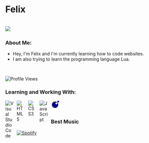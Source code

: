 # Felix
<br />
<a href="#"><img src="https://discord.c99.nl/widget/theme-4/527114645656305664.png"></a>
<br />



### About Me:
- Hey, I'm Felix and I'm currently learning how to code websites.
- I am also trying to learn the programming language Lua.
<br />

![Profile Views](https://komarev.com/ghpvc/?username=Textilpflege)
<br />

### Learning and Working With:
<img align="left" alt="Visual Studio Code" width="26px" src="https://cdn.jsdelivr.net/gh/devicons/devicon/icons/vscode/vscode-original.svg" style="padding-right:10px;" />
<img align="left" alt="HTML5" width="26px" src="https://cdn.jsdelivr.net/gh/devicons/devicon/icons/html5/html5-original.svg" style="padding-right:10px;" />
<img align="left" alt="CSS3" width="26px" src="https://cdn.jsdelivr.net/gh/devicons/devicon/icons/css3/css3-original.svg" style="padding-right:10px;" />
<img align="left" alt="JavaScript" width="26px" src="https://cdn.jsdelivr.net/gh/devicons/devicon/icons/javascript/javascript-original.svg" style="padding-right:10px;" />
<img align="left" alt="Lua" width="26px" src="https://raw.githubusercontent.com/devicons/devicon/1119b9f84c0290e0f0b38982099a2bd027a48bf1/icons/lua/lua-original.svg" style="padding-right:10px;" />

<br />
<br />

### Best Music
[![Spotify](https://spotify-github-profile.vercel.app/api/view?uid=8xqvm3q6ai9ljshky3iyirqah&cover_image=true&theme=natemoo-re&show_offline=false&background_color=121212&interchange=true&bar_color=53b14f&bar_color_cover=false)](https://github.com/kittinan/spotify-github-profile)
